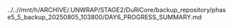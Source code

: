../..//mnt/h/ARCHIVE/.UNWRAP/STAGE2/DuRiCore/backup_repository/phase5_5_backup_20250805_103800/DAY6_PROGRESS_SUMMARY.md